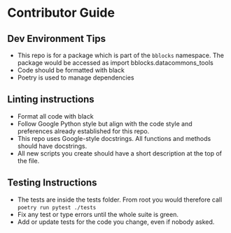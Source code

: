 # Contributor Guide

## Dev Environment Tips
- This repo is for a package which is part of the `bblocks` namespace. The package would
be accessed as import bblocks.datacommons_tools
- Code should be formatted with black
- Poetry is used to manage dependencies

## Linting instructions
- Format all code with black
- Follow Google Python style but align with the code style and preferences already established for this repo.
- This repo uses Google-style docstrings. All functions and methods should have docstrings.
- All new scripts you create should have a short description at the top of the file.

## Testing Instructions
- The tests are inside the tests folder. From root you would therefore call `poetry run pytest ./tests`
- Fix any test or type errors until the whole suite is green.
- Add or update tests for the code you change, even if nobody asked.